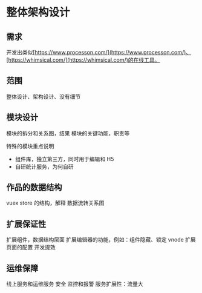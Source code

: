 # 整体架构设计

## 需求

开发出类似[https://www.processon.com/](https://www.processon.com/)、[https://whimsical.com/](https://whimsical.com/)的在线工具。

## 范围

整体设计、架构设计、没有细节

## 模块设计

模块的拆分和关系图，结果
模块的关键功能，职责等

特殊的模块重点说明

- 组件库，独立第三方，同时用于编辑和 H5
- 自研统计服务，为何自研

## 作品的数据结构

vuex store 的结构，解释
数据流转关系图

## 扩展保证性

扩展组件，数据结构层面
扩展编辑器的功能，例如：组件隐藏、锁定 vnode
扩展页面的配置
开发提效

## 运维保障

线上服务和运维服务
安全
监控和报警
服务扩展性：流量大
